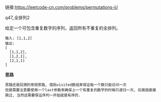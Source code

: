 链接:https://leetcode-cn.com/problems/permutations-ii/

q47_全排列2

给定一个可包含重复数字的序列，返回所有不重复的全排列。

```
输入: [1,1,2]
输出:
[
  [1,1,2],
  [1,2,1],
  [2,1,1]
]
```

**思路**

```
思路还是回溯的常规思路, 借助visited数组来保证每一个数只能访问一次
但是需要注意要使用一个last参数来确保上一个有重复的数字的时候只递归一次, 后面就直接跳过, 当然这需要保证序列一开始就是有序的.
```





